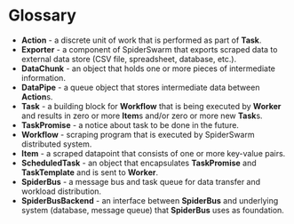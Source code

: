 Glossary
========

* **Action** - a discrete unit of work that is performed as part of **Task**.
* **Exporter** - a component of SpiderSwarm that exports scraped data to external data store (CSV file, spreadsheet, database, etc.).
* **DataChunk** - an object that holds one or more pieces of intermediate information.
* **DataPipe** - a queue object that stores intermediate data between **Action**s.
* **Task** - a building block for **Workflow** that is being executed by **Worker** and results in zero or more **Item**s and/or zero or more new **Task**s.
* **TaskPromise** - a notice about task to be done in the future.
* **Workflow** - scraping program that is executed by SpiderSwarm distributed system.
* **Item** - a scraped datapoint that consists of one or more key-value pairs.
* **ScheduledTask** - an object that encapsulates **TaskPromise** and **TaskTemplate** and is sent to **Worker**.
* **SpiderBus** - a message bus and task queue for data transfer and workload distribution.
* **SpiderBusBackend** - an interface between **SpiderBus** and underlying system (database, message queue) that **SpiderBus** uses as foundation.

